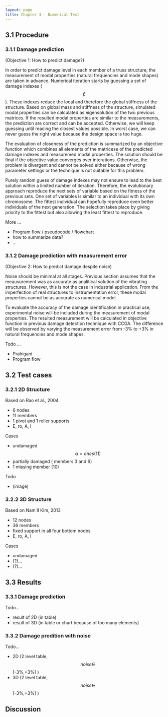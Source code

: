 ```yaml
---
layout: page
title: Chapter 3 - Numerical Test
---
```


## 3.1 Procedure

### 3.1.1 Damage prediction

(Objective 1: How to predict damage?)

In order to predict damage level in each member of a truss structure, the measurement of modal properties (natural frequencies and mode shapes) are taken in advance. Numerical iteration starts by guessing a set of damage indexes ($$ \beta $$). These indexes reduce the local and therefore the global stiffness of the structure. Based on global mass and stiffness of the structure, simulated modal properties can be calculated as eigensolution of the two previous matrices. If the resulted modal properties are similar to the measurements, the prediction are correct and can be accepted. Otherwise, we will keep guessing until reacing the closest values possible. In worst case, we can never guess the right value because the design space is too huge.

The evaluation of closeness of the prediction is summarized by an objective function which combines all elements of the matricese of the predicted damage indexes and measuremed modal properties. The solution should be final if the objective value converges over interations. Otherwise, the problem is divergent and cannot be solved either because of wrong parameter settings or the technique is not suitable for this problem.

Purely random guess of damage indexes may not ensure to lead to the best solution within a limited number of iteration. Therefore, the evolutionary approach reproduce the next sets of variable based on the fitness of the previous sets. One set of variables is similar to an individual with its own chromosome. The fittest individual can hopefully reproduce even better individuals of the next generation. The selection takes place by giving priority to the fittest but also allowing the least fittest to reproduce.

More ... 

- Program flow / pseudocode / flowchart
- how to summarize data?
- ...

### 3.1.2 Damage prediction with measurement error

(Objective 2: How to predict damage despite noise)

Noise should be minimal at all stages. Previous section assumes that the meausurement was as accurate as analitical solution of the vibrating structures. However, this is not the case in industrial application. From the imperfection of real structures to instrumentation error, these modal properties cannot be as accurate as numerical model.

To evaluate the accuracy of the damage identification in practical use, experimental noise will be included during the measurement of modal properties. The resulted measurement will be calculated in objective function in previous damage detection technique with CCGA. The difference will be observed by varying the measurement error from -3% to +3% in natural frequencies and mode shapes. 

Todo ...

- Prahigani 
- Program flow

## 3.2 Test cases

### 3.2.1 2D Structure

Based on Rao et al., 2004

- 6 nodes
- 11 members
- 1 pivot and 1 roller supports
- E, ro, A, l

Cases

- undamaged $$ \alpha = ones(11) $$
- partially damaged ( members 3 and 6)
- 1 missing member (10)

Todo

- (image)

### 3.2.2 3D Structure

Based on Nam Il Kim, 2013

- 12 nodes
- 36 members
- fixed support in all four bottom nodes
- E, ro, A, l

Cases

- undamaged
- (?)...
- (?)...

## 3.3 Results

### 3.3.1 Damage prediction

Todo...

- result of 2D (in table)
- result of 3D (in table or chart because of too many elements)

### 3.3.2 Damage predition with noise

Todo...

- 2D (2 level table, $$ noise \in $$ \[-3%,+3%\] )
- 3D (2 level table, $$ noise \in $$ \[-3%,+3%\] )

## Discussion


